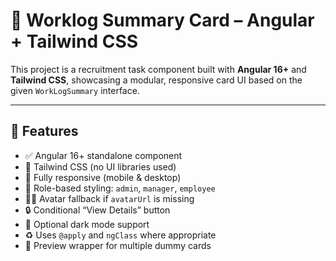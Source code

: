 # 🧩 Worklog Summary Card – Angular + Tailwind CSS

This project is a recruitment task component built with **Angular 16+** and **Tailwind CSS**, showcasing a modular, responsive card UI based on the given `WorkLogSummary` interface.

---

## 🚀 Features

- ✅ Angular 16+ standalone component
- 🎨 Tailwind CSS (no UI libraries used)
- 📱 Fully responsive (mobile & desktop)
- 👤 Role-based styling: `admin`, `manager`, `employee`
- 🧑‍🎨 Avatar fallback if `avatarUrl` is missing
- 🔒 Conditional “View Details” button
- 🌙 Optional dark mode support
- ♻️ Uses `@apply` and `ngClass` where appropriate
- 🧪 Preview wrapper for multiple dummy cards
